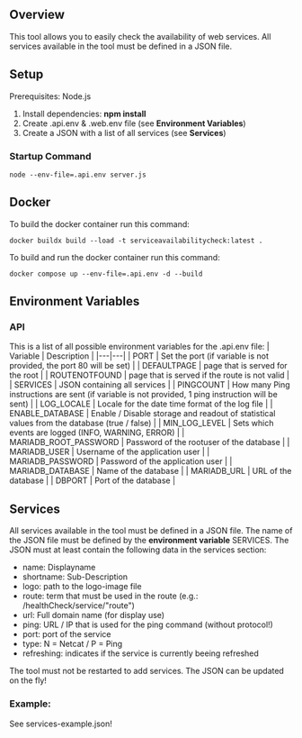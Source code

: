 ## Overview
This tool allows you to easily check the availability of web services. 
All services available in the tool must be defined in a JSON file. 
## Setup
Prerequisites: Node.js
1. Install dependencies: **npm install** 
2. Create .api.env & .web.env file (see **Environment Variables**)
3. Create a JSON with a list of all services (see **Services**)
### Startup Command
    node --env-file=.api.env server.js

## Docker
To build the docker container run this command: 
    
    docker buildx build --load -t serviceavailabilitycheck:latest . 

To build and run the docker container run this command: 

    docker compose up --env-file=.api.env -d --build

## Environment Variables
### API
This is a list of all possible environment variables for the .api.env file: 
| Variable | Description |
|---|---|
| PORT | Set the port (if variable is not provided, the port 80 will be set) |
| DEFAULTPAGE | page that is served for the root |
| ROUTENOTFOUND | page that is served if the route is not valid |
| SERVICES | JSON containing all services |
| PINGCOUNT | How many Ping instructions are sent (if variable is not provided, 1 ping instruction will be sent) |
| LOG_LOCALE | Locale for the date time format of the log file |
| ENABLE_DATABASE | Enable / Disable storage and readout of statistical values from the database (true / false) |
| MIN_LOG_LEVEL | Sets which events are logged (INFO, WARNING, ERROR) |
| MARIADB_ROOT_PASSWORD | Password of the rootuser of the database |
| MARIADB_USER | Username of the application user |
| MARIADB_PASSWORD | Password of the application user |
| MARIADB_DATABASE | Name of the database |
| MARIADB_URL | URL of the database |
| DBPORT | Port of the database |

## Services
All services available in the tool must be defined in a JSON file. 
The name of the JSON file must be defined by the **environment variable** SERVICES.
The JSON must at least contain the following data in the services section: 
- name: Displayname 
- shortname: Sub-Description 
- logo: path to the logo-image file
- route: term that must be used in the route (e.g.: /healthCheck/service/"route")
- url: Full domain name (for display use)
- ping: URL / IP that is used for the ping command (without protocol!)
- port: port of the service
- type: N = Netcat / P = Ping
- refreshing: indicates if the service is currently beeing refreshed

The tool must not be restarted to add services. The JSON can be updated on the fly!
### Example: 
See services-example.json!
